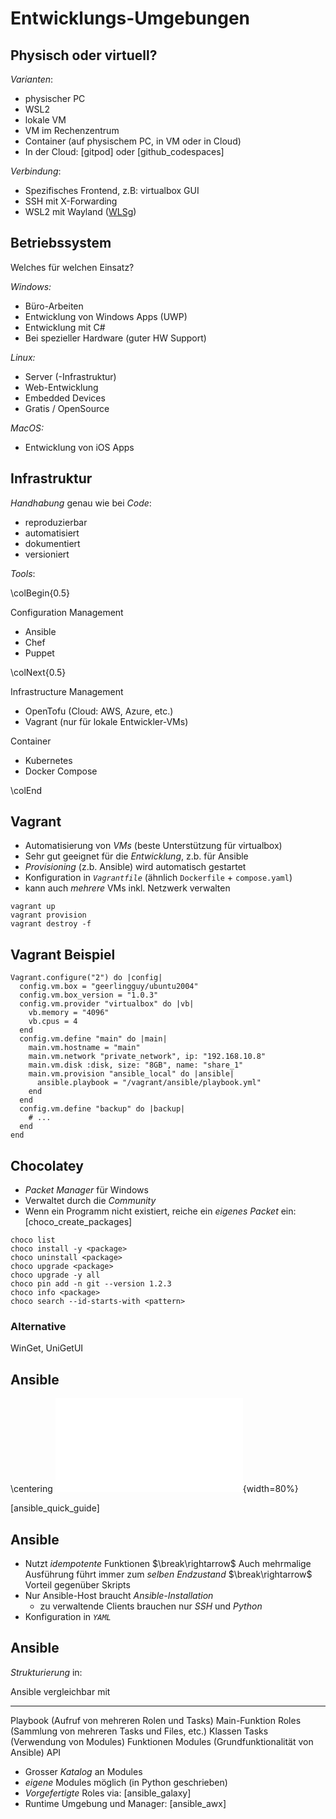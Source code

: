 Entwicklungs-Umgebungen
=======================


Physisch oder virtuell?
-----------------------

*Varianten*:

* physischer PC
* WSL2
* lokale VM
* VM im Rechenzentrum
* Container (auf physischem PC, in VM oder in Cloud)
* In der Cloud: [gitpod] oder [github_codespaces]

*Verbindung*:

* Spezifisches Frontend, z.B: virtualbox GUI
* SSH mit X-Forwarding
* WSL2 mit Wayland ([WLSg](https://github.com/microsoft/wslg))


Betriebssystem
--------------

Welches für welchen Einsatz?

*Windows:*

* Büro-Arbeiten
* Entwicklung von Windows Apps (UWP)
* Entwicklung mit C#
* Bei spezieller Hardware (guter HW Support)

*Linux:*

* Server (-Infrastruktur)
* Web-Entwicklung
* Embedded Devices
* Gratis / OpenSource

*MacOS:*

* Entwicklung von iOS Apps


Infrastruktur
-------------

*Handhabung* genau wie bei *Code*:

* reproduzierbar
* automatisiert
* dokumentiert
* versioniert


*Tools*:

\colBegin{0.5}

Configuration Management

* Ansible
* Chef
* Puppet

\colNext{0.5}

Infrastructure Management

* OpenTofu (Cloud: AWS, Azure, etc.)
* Vagrant (nur für lokale Entwickler-VMs)

Container

* Kubernetes
* Docker Compose

\colEnd


Vagrant
-------

* Automatisierung von *VMs* (beste Unterstützung für virtualbox)
* Sehr gut geeignet für die *Entwicklung*, z.b. für Ansible
* *Provisioning* (z.b. Ansible) wird automatisch gestartet
* Konfiguration in *`Vagrantfile`* (ähnlich `Dockerfile` + `compose.yaml`)
* kann auch *mehrere* VMs inkl. Netzwerk verwalten

~~~
vagrant up
vagrant provision
vagrant destroy -f
~~~


Vagrant Beispiel
----------------

~~~ {.ruby}
Vagrant.configure("2") do |config|
  config.vm.box = "geerlingguy/ubuntu2004"
  config.vm.box_version = "1.0.3"
  config.vm.provider "virtualbox" do |vb|
    vb.memory = "4096"
    vb.cpus = 4
  end
  config.vm.define "main" do |main|
    main.vm.hostname = "main"
    main.vm.network "private_network", ip: "192.168.10.8"
    main.vm.disk :disk, size: "8GB", name: "share_1"
    main.vm.provision "ansible_local" do |ansible|
      ansible.playbook = "/vagrant/ansible/playbook.yml"
    end
  end
  config.vm.define "backup" do |backup|
    # ...
  end
end
~~~


Chocolatey
----------

* *Packet Manager* für Windows
* Verwaltet durch die *Community*
* Wenn ein Programm nicht existiert, reiche ein *eigenes Packet* ein: [choco_create_packages]

~~~
choco list
choco install -y <package>
choco uninstall <package>
choco upgrade <package>
choco upgrade -y all
choco pin add -n git --version 1.2.3
choco info <package>
choco search --id-starts-with <pattern>
~~~

### Alternative

WinGet, UniGetUI


Ansible
-------

\centering
![ansible_overview](images/ansible_overview.pdf){width=80%}

[ansible_quick_guide]


Ansible
-------

* Nutzt *idempotente* Funktionen
  $\break\rightarrow$ Auch mehrmalige Ausführung führt immer zum *selben Endzustand*
  $\break\rightarrow$ Vorteil gegenüber Skripts
* Nur Ansible-Host braucht *Ansible-Installation*
  * zu verwaltende Clients brauchen nur *SSH* und *Python*
* Konfiguration in *`YAML`*


Ansible
-------

*Strukturierung* in:

Ansible                                               vergleichbar mit
---------                                             -----------------
Playbook (Aufruf von mehreren Rolen und Tasks)        Main-Funktion
Roles (Sammlung von mehreren Tasks und Files, etc.)   Klassen
Tasks (Verwendung von Modules)                        Funktionen
Modules (Grundfunktionalität von Ansible)             API

* Grosser *Katalog* an Modules
* *eigene* Modules möglich (in Python geschrieben)
* *Vorgefertigte* Roles via: [ansible_galaxy]
* Runtime Umgebung und Manager: [ansible_awx]

